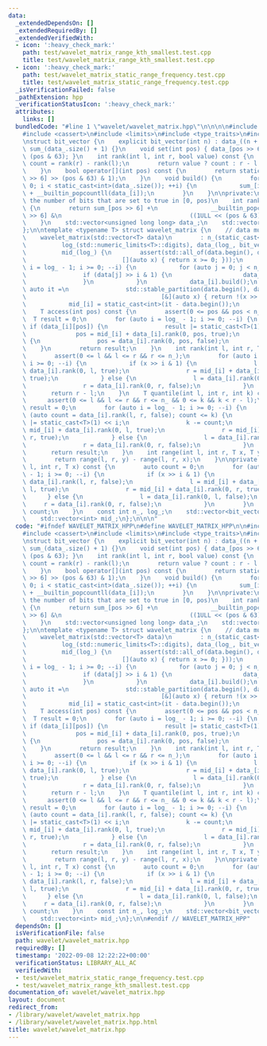 ```yaml
---
data:
  _extendedDependsOn: []
  _extendedRequiredBy: []
  _extendedVerifiedWith:
  - icon: ':heavy_check_mark:'
    path: test/wavelet_matrix_range_kth_smallest.test.cpp
    title: test/wavelet_matrix_range_kth_smallest.test.cpp
  - icon: ':heavy_check_mark:'
    path: test/wavelet_matrix_static_range_frequency.test.cpp
    title: test/wavelet_matrix_static_range_frequency.test.cpp
  _isVerificationFailed: false
  _pathExtension: hpp
  _verificationStatusIcon: ':heavy_check_mark:'
  attributes:
    links: []
  bundledCode: "#line 1 \"wavelet/wavelet_matrix.hpp\"\n\n\n\n#include <algorithm>\n\
    #include <cassert>\n#include <limits>\n#include <type_traits>\n#include <vector>\n\
    \nstruct bit_vector {\n    explicit bit_vector(int n) : data_((n + 63) >> 6),\
    \ sum_(data_.size() + 1) {}\n    void set(int pos) { data_[pos >> 6] |= 1ULL <<\
    \ (pos & 63); }\n    int rank(int l, int r, bool value) const {\n        auto\
    \ count = rank(r) - rank(l);\n        return value ? count : r - l - count;\n\
    \    }\n    bool operator[](int pos) const {\n        return static_cast<bool>(data_[pos\
    \ >> 6] >> (pos & 63) & 1);\n    }\n    void build() {\n        for (auto i =\
    \ 0; i < static_cast<int>(data_.size()); ++i) {\n            sum_[i + 1] = sum_[i]\
    \ + __builtin_popcountll(data_[i]);\n        }\n    }\n\nprivate:\n    // Returns\
    \ the number of bits that are set to true in [0, pos)\n    int rank(int pos) const\
    \ {\n        return sum_[pos >> 6] +\n               __builtin_popcountll(data_[pos\
    \ >> 6] &\n                                    ((1ULL << (pos & 63)) - 1ULL));\n\
    \    }\n    std::vector<unsigned long long> data_;\n    std::vector<int> sum_;\n\
    };\n\ntemplate <typename T> struct wavelet_matrix {\n    // data must not be empty\n\
    \    wavelet_matrix(std::vector<T> data)\n        : n_(static_cast<int>(data.size())),\n\
    \          log_(std::numeric_limits<T>::digits), data_(log_, bit_vector(n_)),\n\
    \          mid_(log_) {\n        assert(std::all_of(data.begin(), data.end(),\n\
    \                           [](auto x) { return x >= 0; }));\n        for (auto\
    \ i = log_ - 1; i >= 0; --i) {\n            for (auto j = 0; j < n_; ++j) {\n\
    \                if (data[j] >> i & 1) {\n                    data_[i].set(j);\n\
    \                }\n            }\n            data_[i].build();\n           \
    \ auto it =\n                std::stable_partition(data.begin(), data.end(),\n\
    \                                      [&](auto x) { return !(x >> i & 1); });\n\
    \            mid_[i] = static_cast<int>(it - data.begin());\n        }\n    }\n\
    \    T access(int pos) const {\n        assert(0 <= pos && pos < n_);\n      \
    \  T result = 0;\n        for (auto i = log_ - 1; i >= 0; --i) {\n           \
    \ if (data_[i][pos]) {\n                result |= static_cast<T>(1) << i;\n  \
    \              pos = mid_[i] + data_[i].rank(0, pos, true);\n            } else\
    \ {\n                pos = data_[i].rank(0, pos, false);\n            }\n    \
    \    }\n        return result;\n    }\n    int rank(int l, int r, T x) const {\n\
    \        assert(0 <= l && l <= r && r <= n_);\n        for (auto i = log_ - 1;\
    \ i >= 0; --i) {\n            if (x >> i & 1) {\n                l = mid_[i] +\
    \ data_[i].rank(0, l, true);\n                r = mid_[i] + data_[i].rank(0, r,\
    \ true);\n            } else {\n                l = data_[i].rank(0, l, false);\n\
    \                r = data_[i].rank(0, r, false);\n            }\n        }\n \
    \       return r - l;\n    }\n    T quantile(int l, int r, int k) const {\n  \
    \      assert(0 <= l && l <= r && r <= n_ && 0 <= k && k < r - l);\n        T\
    \ result = 0;\n        for (auto i = log_ - 1; i >= 0; --i) {\n            if\
    \ (auto count = data_[i].rank(l, r, false); count <= k) {\n                result\
    \ |= static_cast<T>(1) << i;\n                k -= count;\n                l =\
    \ mid_[i] + data_[i].rank(0, l, true);\n                r = mid_[i] + data_[i].rank(0,\
    \ r, true);\n            } else {\n                l = data_[i].rank(0, l, false);\n\
    \                r = data_[i].rank(0, r, false);\n            }\n        }\n \
    \       return result;\n    }\n    int range(int l, int r, T x, T y) const {\n\
    \        return range(l, r, y) - range(l, r, x);\n    }\n\nprivate:\n    int range(int\
    \ l, int r, T x) const {\n        auto count = 0;\n        for (auto i = log_\
    \ - 1; i >= 0; --i) {\n            if (x >> i & 1) {\n                count +=\
    \ data_[i].rank(l, r, false);\n                l = mid_[i] + data_[i].rank(0,\
    \ l, true);\n                r = mid_[i] + data_[i].rank(0, r, true);\n      \
    \      } else {\n                l = data_[i].rank(0, l, false);\n           \
    \     r = data_[i].rank(0, r, false);\n            }\n        }\n        return\
    \ count;\n    }\n    const int n_, log_;\n    std::vector<bit_vector> data_;\n\
    \    std::vector<int> mid_;\n};\n\n\n"
  code: "#ifndef WAVELET_MATRIX_HPP\n#define WAVELET_MATRIX_HPP\n\n#include <algorithm>\n\
    #include <cassert>\n#include <limits>\n#include <type_traits>\n#include <vector>\n\
    \nstruct bit_vector {\n    explicit bit_vector(int n) : data_((n + 63) >> 6),\
    \ sum_(data_.size() + 1) {}\n    void set(int pos) { data_[pos >> 6] |= 1ULL <<\
    \ (pos & 63); }\n    int rank(int l, int r, bool value) const {\n        auto\
    \ count = rank(r) - rank(l);\n        return value ? count : r - l - count;\n\
    \    }\n    bool operator[](int pos) const {\n        return static_cast<bool>(data_[pos\
    \ >> 6] >> (pos & 63) & 1);\n    }\n    void build() {\n        for (auto i =\
    \ 0; i < static_cast<int>(data_.size()); ++i) {\n            sum_[i + 1] = sum_[i]\
    \ + __builtin_popcountll(data_[i]);\n        }\n    }\n\nprivate:\n    // Returns\
    \ the number of bits that are set to true in [0, pos)\n    int rank(int pos) const\
    \ {\n        return sum_[pos >> 6] +\n               __builtin_popcountll(data_[pos\
    \ >> 6] &\n                                    ((1ULL << (pos & 63)) - 1ULL));\n\
    \    }\n    std::vector<unsigned long long> data_;\n    std::vector<int> sum_;\n\
    };\n\ntemplate <typename T> struct wavelet_matrix {\n    // data must not be empty\n\
    \    wavelet_matrix(std::vector<T> data)\n        : n_(static_cast<int>(data.size())),\n\
    \          log_(std::numeric_limits<T>::digits), data_(log_, bit_vector(n_)),\n\
    \          mid_(log_) {\n        assert(std::all_of(data.begin(), data.end(),\n\
    \                           [](auto x) { return x >= 0; }));\n        for (auto\
    \ i = log_ - 1; i >= 0; --i) {\n            for (auto j = 0; j < n_; ++j) {\n\
    \                if (data[j] >> i & 1) {\n                    data_[i].set(j);\n\
    \                }\n            }\n            data_[i].build();\n           \
    \ auto it =\n                std::stable_partition(data.begin(), data.end(),\n\
    \                                      [&](auto x) { return !(x >> i & 1); });\n\
    \            mid_[i] = static_cast<int>(it - data.begin());\n        }\n    }\n\
    \    T access(int pos) const {\n        assert(0 <= pos && pos < n_);\n      \
    \  T result = 0;\n        for (auto i = log_ - 1; i >= 0; --i) {\n           \
    \ if (data_[i][pos]) {\n                result |= static_cast<T>(1) << i;\n  \
    \              pos = mid_[i] + data_[i].rank(0, pos, true);\n            } else\
    \ {\n                pos = data_[i].rank(0, pos, false);\n            }\n    \
    \    }\n        return result;\n    }\n    int rank(int l, int r, T x) const {\n\
    \        assert(0 <= l && l <= r && r <= n_);\n        for (auto i = log_ - 1;\
    \ i >= 0; --i) {\n            if (x >> i & 1) {\n                l = mid_[i] +\
    \ data_[i].rank(0, l, true);\n                r = mid_[i] + data_[i].rank(0, r,\
    \ true);\n            } else {\n                l = data_[i].rank(0, l, false);\n\
    \                r = data_[i].rank(0, r, false);\n            }\n        }\n \
    \       return r - l;\n    }\n    T quantile(int l, int r, int k) const {\n  \
    \      assert(0 <= l && l <= r && r <= n_ && 0 <= k && k < r - l);\n        T\
    \ result = 0;\n        for (auto i = log_ - 1; i >= 0; --i) {\n            if\
    \ (auto count = data_[i].rank(l, r, false); count <= k) {\n                result\
    \ |= static_cast<T>(1) << i;\n                k -= count;\n                l =\
    \ mid_[i] + data_[i].rank(0, l, true);\n                r = mid_[i] + data_[i].rank(0,\
    \ r, true);\n            } else {\n                l = data_[i].rank(0, l, false);\n\
    \                r = data_[i].rank(0, r, false);\n            }\n        }\n \
    \       return result;\n    }\n    int range(int l, int r, T x, T y) const {\n\
    \        return range(l, r, y) - range(l, r, x);\n    }\n\nprivate:\n    int range(int\
    \ l, int r, T x) const {\n        auto count = 0;\n        for (auto i = log_\
    \ - 1; i >= 0; --i) {\n            if (x >> i & 1) {\n                count +=\
    \ data_[i].rank(l, r, false);\n                l = mid_[i] + data_[i].rank(0,\
    \ l, true);\n                r = mid_[i] + data_[i].rank(0, r, true);\n      \
    \      } else {\n                l = data_[i].rank(0, l, false);\n           \
    \     r = data_[i].rank(0, r, false);\n            }\n        }\n        return\
    \ count;\n    }\n    const int n_, log_;\n    std::vector<bit_vector> data_;\n\
    \    std::vector<int> mid_;\n};\n\n#endif // WAVELET_MATRIX_HPP"
  dependsOn: []
  isVerificationFile: false
  path: wavelet/wavelet_matrix.hpp
  requiredBy: []
  timestamp: '2022-09-08 12:22:22+00:00'
  verificationStatus: LIBRARY_ALL_AC
  verifiedWith:
  - test/wavelet_matrix_static_range_frequency.test.cpp
  - test/wavelet_matrix_range_kth_smallest.test.cpp
documentation_of: wavelet/wavelet_matrix.hpp
layout: document
redirect_from:
- /library/wavelet/wavelet_matrix.hpp
- /library/wavelet/wavelet_matrix.hpp.html
title: wavelet/wavelet_matrix.hpp
---
```

